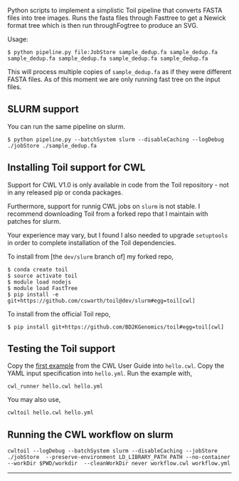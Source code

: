 
Python scripts to implement a simplistic Toil pipeline that converts
FASTA files into tree images.  Runs the fasta files through Fasttree
to get a Newick format tree which is then run throughFogtree to
produce an SVG.

Usage:
```
$ python pipeline.py file:JobStore sample_dedup.fa sample_dedup.fa sample_dedup.fa sample_dedup.fa sample_dedup.fa sample_dedup.fa
```
This will process multiple copies of `sample_dedup.fa` as if they were different FASTA files.
As of this moment we are only running fast tree on the input files.

## SLURM support

You can run the same pipeline on slurm.
```
$ python pipeline.py --batchSystem slurm --disableCaching --logDebug ./jobStore ./sample_dedup.fa
```

## Installing Toil support for CWL

Support for CWL V1.0 is only available in code from the Toil
repository - not in any released pip or conda packages.

Furthermore, support for runnig CWL jobs on `slurm` is not stable.  I recommend downloading
Toil from a forked repo that I maintain with patches for slurm.

Your experience may vary, but I found I also needed to upgrade
`setuptools` in order to complete installation of the Toil dependencies.

To install from [the `dev/slurm` branch of] my forked repo,
```
$ conda create toil
$ source activate toil
$ module load nodejs
$ module load FastTree
$ pip install -e git+https://github.com/cswarth/toil@dev/slurm#egg=toil[cwl]                                                                                                                                                                                                                                                                                          
```

To install from the official Toil repo,
```
$ pip install git+https://github.com/BD2KGenomics/toil#egg=toil[cwl]
```

## Testing the Toil support

Copy the [first example][ex1] from the CWL User Guide into
`hello.cwl`.  Copy the YAML input specification into `hello.yml`.
Run the example with,
```
cwl_runner hello.cwl hello.yml
```

You may also use,
```
cwltoil hello.cwl hello.yml
```

## Running the CWL workflow on slurm


```
cwltoil --logDebug --batchSystem slurm --disableCaching --jobStore ./jobStore  --preserve-environment LD_LIBRARY_PATH PATH --no-container --workDir $PWD/workdir  --cleanWorkDir never workflow.cwl workflow.yml 
```


---

[ToilCWL]: http://toil.readthedocs.io/en/latest/running.html#running-cwl-workflows

[cwlref]: https://github.com/common-workflow-language

[cwltool]: https://github.com/common-workflow-language/cwltool

[ex1]: http://www.commonwl.org/v1.0/UserGuide.html#First_example


